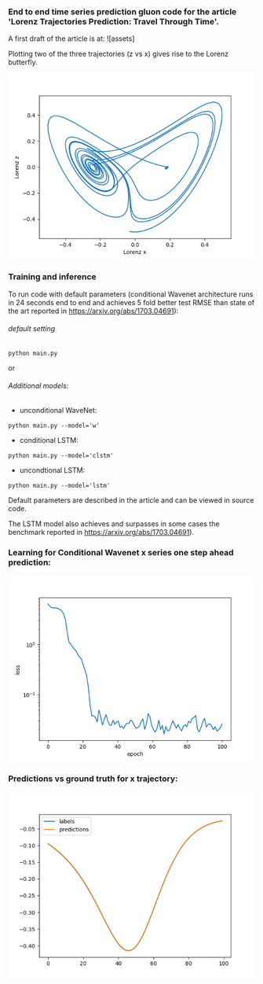 ### End to end time series prediction gluon code for the article 'Lorenz Trajectories Prediction: Travel Through Time'.

A first draft of the article is at:
![assets]

Plotting two of the three trajectories (z vs x) gives rise to the Lorenz butterfly.

![Lorenz_butterfly](assets/Lorenz_butterfly.png)

### Training and inference

To run code with default parameters (conditional Wavenet architecture runs in 24 seconds end to end and achieves 5 fold better test RMSE than state of the art reported in https://arxiv.org/abs/1703.04691): 

###### default setting
```
python main.py
``` 
or

###### Additional models:

- unconditional WaveNet: 
```
python main.py --model='w'
```
- conditional LSTM: 
```
python main.py --model='clstm'
```
- uncondtional LSTM: 
```
python main.py --model='lstm'
```

Default parameters are described in the article and can be viewed in source code. 

The LSTM model also achieves and surpasses in some cases the benchmark reported in https://arxiv.org/abs/1703.04691).

### Learning for Conditional Wavenet x series one step ahead prediction:

![losses_cw](assets/losses_cw.png)

### Predictions vs ground truth for x trajectory:

![preds_cwn](assets/preds_cwn.png)
